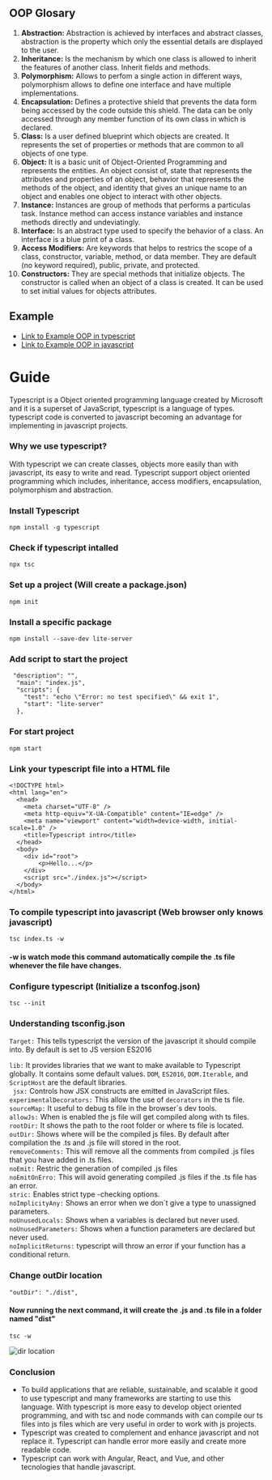 ## OOP Glosary
1. <b>Abstraction:</b> Abstraction is achieved by interfaces and abstract classes, abstraction is the property which only the essential details are displayed to the user. 
2. <b>Inheritance:</b> Is the mechanism by which one class is allowed to inherit the features of another class. Inherit fields and methods. 
3. <b>Polymorphism:</b> Allows to perfom a single action in different ways, polymorphism allows to define one interface and have multiple implementations. 
4. <b>Encapsulation:</b> Defines a protective shield that prevents the data form being accessed by the code outside this shield. The data can be only accessed through any member function of its own class in which is declared.  
5. <b>Class:</b> Is a user defined blueprint which objects are created. It represents the set of properties or methods that are common to all objects of one type. 
6. <b>Object:</b> It is a basic unit of Object-Oriented Programming and represents the entities. An object consist of, state that represents the attributes and properties of an object, behavior that represents the methods of the object, and identity that gives an unique name to an object and enables one object to interact with other objects. 
7. <b>Instance:</b>  Instances are group of methods that performs a particulas task. Instance method can access instance variables and instance methods directly and undeviatingly. 
8. <b>Interface:</b> Is an abstract type used to specify the behavior of a class. An interface is a blue print of a class.
9. <b>Access Modifiers:</b> Are keywords that helps to restrics the scope of a class, constructor, variable,  method, or data member. They are default (no keyword required), public, private, and protected.
10. <b>Constructors:</b> They are special methods that initialize objects. The constructor is called when an object of a class is created. It can be used to set initial values for objects attributes. 

## Example
*   [Link to Example OOP in typescript](https://github.com/jinunez-s/Core-Code-01/blob/master/Week%206/Tuesday/objectsExample.ts)
*   [Link to Example OOP in javascript](https://github.com/jinunez-s/Core-Code-01/blob/master/Week%206/Tuesday/objectsExample.js)

# Guide
Typescript is a Object oriented programming language created by Microsoft and it is a superset of JavaScript, typescript is a language of types. typescript code is converted to javascript becoming an advantage for implementing in javascript projects. 

### Why we use typescript?

With typescript we can create classes, objects more easily than with javascript, its easy to write and read. Typescript support object oriented programming which includes, inheritance, access modifiers, encapsulation, polymorphism and abstraction. 

### Install Typescript
```
npm install -g typescript
```

### Check if typescript intalled
```
npx tsc 
```

### Set up a project (Will create a package.json)
```
npm init
```

### Install a specific package
```
npm install --save-dev lite-server
```

### Add script to start the project
```
 "description": "",
  "main": "index.js",
  "scripts": {
    "test": "echo \"Error: no test specified\" && exit 1",
    "start": "lite-server"
  },
```

### For start project
```
npm start
```
### Link your typescript file into a HTML file
```
<!DOCTYPE html>
<html lang="en">
  <head>
    <meta charset="UTF-8" />
    <meta http-equiv="X-UA-Compatible" content="IE=edge" />
    <meta name="viewport" content="width=device-width, initial-scale=1.0" />
    <title>Typescript intro</title>
  </head>
  <body>
    <div id="root">
        <p>Hello...</p>
    </div>
    <script src="./index.js"></script> 
  </body>
</html>
```

### To compile typescript into javascript (Web browser only knows javascript)
```
tsc index.ts -w
```
#### -w is watch mode this command automatically compile the .ts file whenever the file have changes.

### Configure typescript (Initialize a tsconfog.json)
```
tsc --init 
```
### Understanding tsconfig.json

<code>Target:</code> This tells typescript the version of the javascript it should compile into. By default is set to JS version ES2016

<text>
<code>lib:</code> It provides libraries that we want to make available to Typescript globally. It contains some default values. <code>DOM</code>, <code>ES2016</code>, <code>DOM.Iterable</code>, and <code>ScriptHost</code> are the default libraries.<br>
<code> jsx:</code> Controls how JSX constructs are emitted in JavaScript files.<br>
<code>experimentalDecorators:</code> This allow the use of <code>decorators</code> in the ts file. <br>
<code>sourceMap:</code> It useful to debug ts file in the browser´s dev tools.<br>
<code>allowJs:</code> When is enabled the js file will get compiled along with ts files.<br>
<code>rootDir:</code> It shows the path to the root folder or where ts file is located.<br>
<code>outDir:</code> Shows where will be the compiled js files. By default after compilation the .ts and .js file will stored in the root.<br>
<code>removeComments:</code> This will remove all the comments from compiled .js files that you have added in .ts files. <br>
<code>noEmit:</code> Restric the generation of compiled .js files<br>
<code>noEmitOnErro:</code> This will avoid generating compiled .js files if the .ts file has an error. <br>
<code>stric:</code> Enables strict type -checking options.<br>
<code>noImplicityAny:</code> Shows an error when we don´t give a type to unassigned parameters. <br>
<code>noUnusedLocals:</code> Shows when a variables is declared but never used. 
<code>noUnusedParameters:</code> Shows when a function parameters are declared but never used.<br>
<code>noImplicitReturns:</code> typescript will throw an error if your function has a conditional return. <br>

<text>

### Change outDir location
```
"outDir": "./dist", 
```
#### Now running the next command, it will create the .js and .ts file in a folder named "dist"
```
tsc -w
```
<img src="https://github.com/jinunez-s/Core-Code-01/blob/master/Week%206/Tuesday/resources/img1.jpg" alt="dir location">

### Conclusion
*   To build applications that are reliable, sustainable, and scalable it good to use typescript and many frameworks are starting to use this language. With typescript is more easy to develop object oriented programming, and with tsc and node commands with can compile our ts files into js files which are very useful in order to work with js projects. 
*   Typescript was created to complement and enhance javascript and not replace it. Typescript can handle error more easily and create more readable code. 
*   Typescript can work with Angular, React, and Vue, and other tecnologies that handle javascript. 
